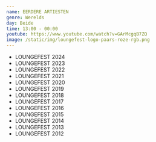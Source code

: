```yaml
---
name: EERDERE ARTIESTEN
genre: Werelds
day: Beide
time: 13:00 - 00:00
youtube: https://www.youtube.com/watch?v=GArMcgqB7ZQ
image: /static/img/loungefest-logo-paars-roze-rgb.png
---
```

* L﻿OUNGEFEST 2024
* L﻿OUNGEFEST 2023
* L﻿OUNGEFEST 2022
* L﻿OUNGEFEST 2021
* L﻿OUNGEFEST 2020
* L﻿OUNGEFEST 2019
* L﻿OUNGEFEST 2018
* L﻿OUNGEFEST 2017
* L﻿OUNGEFEST 2016
* L﻿OUNGEFEST 2015
* L﻿OUNGEFEST 2014
* L﻿OUNGEFEST 2013
* L﻿OUNGEFEST 2012